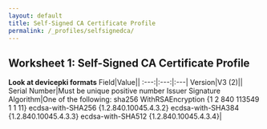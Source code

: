 ```yaml
---
layout: default
title: Self-Signed CA Certificate Profile
permalink: /_profiles/selfsignedca/
---
```


## Worksheet 1: Self-Signed CA Certificate Profile
**Look at devicepki formats**
Field|Value||
:---:|:---:|:---|
Version|V3 (2)||
Serial Number|Must be unique positive number
Issuer Signature Algorithm|One of the following:
sha256 WithRSAEncryption {1 2 840 113549 1 1 11}
ecdsa-with-SHA256 {1.2.840.10045.4.3.2}
ecdsa-with-SHA384 {1.2.840.10045.4.3.3}
ecdsa-with-SHA512 {1.2.840.10045.4.3.4}|

